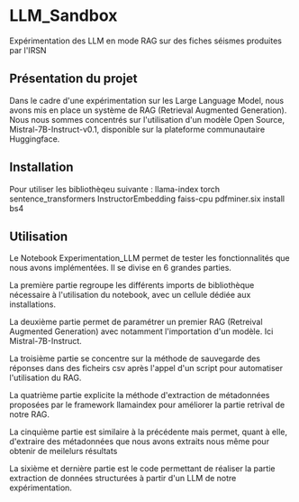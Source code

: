 # LLM_Sandbox
Expérimentation des LLM en mode RAG sur des fiches séismes produites par l'IRSN

## Présentation du projet
Dans le cadre d'une expérimentation sur les Large Language Model, nous avons mis en place un système de RAG (Retrieval Augmented Generation).
Nous nous sommes concentrés sur l'utilisation d'un modèle Open Source, Mistral-7B-Instruct-v0.1, disponible sur la plateforme communautaire Huggingface.


## Installation

Pour utiliser les bibliothèqeu suivante :
llama-index
torch
sentence_transformers
InstructorEmbedding
faiss-cpu
pdfminer.six
install bs4

## Utilisation

Le Notebook Experimentation_LLM permet de tester les fonctionnalités que nous avons implémentées.
Il se divise en 6 grandes parties.

La première partie regroupe les différents imports de bibliothèque nécessaire à l'utilisation du notebook, avec un cellule dédiée aux installations.

La deuxième partie permet de paramétrer un premier RAG (Retreival Augmented Generation) avec notamment l'importation d'un modèle. Ici Mistral-7B-Instruct.

La troisième partie se concentre sur la méthode de sauvegarde des réponses dans des ficheirs csv après l'appel d'un script pour automatiser l'utilisation du RAG.

La quatrième partie explicite la méthode d'extraction de métadonnées proposées par le framework llamaindex pour améliorer la partie retrival de notre RAG.

La cinquième partie est similaire à la précédente mais permet, quant à elle, d'extraire des métadonnées que nous avons extraits nous même pour obtenir de meilelurs résultats

La sixième et dernière partie est le code permettant de réaliser la partie extraction de données structurées à partir d'un LLM de notre expérimentation.

